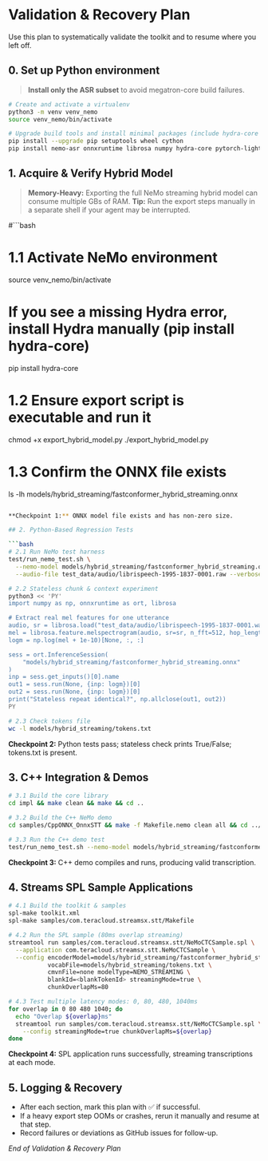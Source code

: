 <!--
  End-to-end validation & recovery plan for the Streams STT toolkit.
  Tracks progress across model export, Python tests, C++ demos, and SPL samples.
  Highlights memory-heavy steps that may require manual execution.
-->
# Validation & Recovery Plan

Use this plan to systematically validate the toolkit and to resume where you left off.

## 0. Set up Python environment

> **Install only the ASR subset** to avoid megatron-core build failures.

```bash
# Create and activate a virtualenv
python3 -m venv venv_nemo
source venv_nemo/bin/activate

# Upgrade build tools and install minimal packages (include hydra-core & PyTorch Lightning)
pip install --upgrade pip setuptools wheel cython
pip install nemo-asr onnxruntime librosa numpy hydra-core pytorch-lightning
```

## 1. Acquire & Verify Hybrid Model

> **Memory-Heavy:** Exporting the full NeMo streaming hybrid model can consume multiple GBs of RAM.
> **Tip:** Run the export steps manually in a separate shell if your agent may be interrupted.

#```bash
# 1.1 Activate NeMo environment
source venv_nemo/bin/activate

# If you see a missing Hydra error, install Hydra manually (pip install hydra-core)
pip install hydra-core

# 1.2 Ensure export script is executable and run it
chmod +x export_hybrid_model.py
./export_hybrid_model.py

# 1.3 Confirm the ONNX file exists
ls -lh models/hybrid_streaming/fastconformer_hybrid_streaming.onnx
```bash

**Checkpoint 1:** ONNX model file exists and has non-zero size.

## 2. Python-Based Regression Tests

```bash
# 2.1 Run NeMo test harness
test/run_nemo_test.sh \
  --nemo-model models/hybrid_streaming/fastconformer_hybrid_streaming.onnx \
  --audio-file test_data/audio/librispeech-1995-1837-0001.raw --verbose

# 2.2 Stateless chunk & context experiment
python3 << 'PY'
import numpy as np, onnxruntime as ort, librosa

# Extract real mel features for one utterance
audio, sr = librosa.load("test_data/audio/librispeech-1995-1837-0001.wav", sr=16000)
mel = librosa.feature.melspectrogram(audio, sr=sr, n_fft=512, hop_length=160, n_mels=80)
logm = np.log(mel + 1e-10)[None, :, :]

sess = ort.InferenceSession(
    "models/hybrid_streaming/fastconformer_hybrid_streaming.onnx"
)
inp = sess.get_inputs()[0].name
out1 = sess.run(None, {inp: logm})[0]
out2 = sess.run(None, {inp: logm})[0]
print("Stateless repeat identical?", np.allclose(out1, out2))
PY

# 2.3 Check tokens file
wc -l models/hybrid_streaming/tokens.txt
```

**Checkpoint 2:** Python tests pass; stateless check prints True/False; tokens.txt is present.

## 3. C++ Integration & Demos

```bash
# 3.1 Build the core library
cd impl && make clean && make && cd ..

# 3.2 Build the C++ NeMo demo
cd samples/CppONNX_OnnxSTT && make -f Makefile.nemo clean all && cd ../..

# 3.3 Run the C++ demo test
test/run_nemo_test.sh --nemo-model models/hybrid_streaming/fastconformer_hybrid_streaming.onnx
```

**Checkpoint 3:** C++ demo compiles and runs, producing valid transcription.

## 4. Streams SPL Sample Applications

```bash
# 4.1 Build the toolkit & samples
spl-make toolkit.xml
spl-make samples/com.teracloud.streamsx.stt/Makefile

# 4.2 Run the SPL sample (80ms overlap streaming)
streamtool run samples/com.teracloud.streamsx.stt/NeMoCTCSample.spl \
  --application com.teracloud.streamsx.stt.NeMoCTCSample \
  --config encoderModel=models/hybrid_streaming/fastconformer_hybrid_streaming.onnx \
           vocabFile=models/hybrid_streaming/tokens.txt \
           cmvnFile=none modelType=NEMO_STREAMING \
           blankId=<blankTokenId> streamingMode=true \
           chunkOverlapMs=80

# 4.3 Test multiple latency modes: 0, 80, 480, 1040ms
for overlap in 0 80 480 1040; do
  echo "Overlap ${overlap}ms"
  streamtool run samples/com.teracloud.streamsx.stt/NeMoCTCSample.spl \
    --config streamingMode=true chunkOverlapMs=${overlap}
done
```

**Checkpoint 4:** SPL application runs successfully, streaming transcriptions at each mode.

## 5. Logging & Recovery

- After each section, mark this plan with ✅ if successful.
- If a heavy export step OOMs or crashes, rerun it manually and resume at that step.
- Record failures or deviations as GitHub issues for follow-up.

_End of Validation & Recovery Plan_